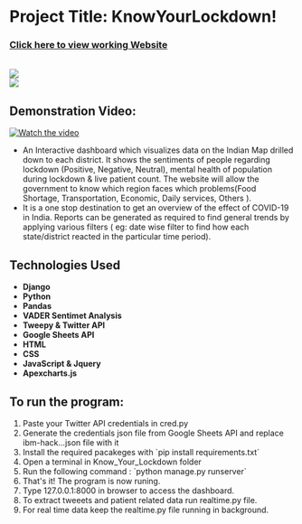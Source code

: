<h1>Project Title: KnowYourLockdown!</h1>

<h3><a href = "https://knowyourlockdown.us-south.cf.appdomain.cloud/"> Click here to view working Website</a></h3>
<br>
<img src = "https://i.imgur.com/N0B3N4u.png">
<br>
<img src = "https://i.imgur.com/qZfMwvy.gif">

<h2>Demonstration Video:</h2>

[![Watch the video](https://img.youtube.com/vi/Wh4uMn10Yto/0.jpg)](https://youtu.be/Wh4uMn10Yto)


<ul>
 <li>An Interactive dashboard which visualizes data on the Indian Map drilled down to each district. It shows the sentiments of people regarding lockdown (Positive, Negative, Neutral), mental health of population during lockdown & live patient count. The website will allow the government to know which region faces which problems(Food Shortage, Transportation, Economic, Daily services, Others ).</li>

 <li>It is a one stop destination to get an overview of the effect of COVID-19 in India. Reports can be generated as required to find general trends by applying various filters ( eg: date wise filter to find how each state/district reacted in the particular time period).</li>
</ul>

<h2>Technologies Used</h2>
<ul>
 <li><b>Django</b></li>
 <li><b>Python</b></li>
 <li><b>Pandas</b></li>
 <li><b>VADER Sentimet Analysis</b></li>
 <li><b>Tweepy & Twitter API</b></li>
 <li><b>Google Sheets API</b></li>
 <li><b>HTML</b></li>
 <li><b>CSS</b></li>
 <li><b>JavaScript & Jquery</b></li>
 <li><b>Apexcharts.js</b></li>
</ul>

<h2>To run the program:</h2>
<ol>
 <li>Paste your Twitter API credentials in cred.py</li>
 <li>Generate the credentials json file from Google Sheets API and replace ibm-hack...json file with it</li>
 <li>Install the required pacakeges with `pip install requirements.txt`</li>
 <li>Open a terminal in Know_Your_Lockdown folder</li>
 <li>Run the following command : `python manage.py runserver`</li>
 <li>That's it! The program is now runing. </li>
 <li>Type 127.0.0.1:8000 in browser to access the dashboard.</li>
 <li>To extract tweeets and patient related data run realtime.py file. </li>
 <li>For real time data keep the realtime.py file running in background.</li>
</ol>
